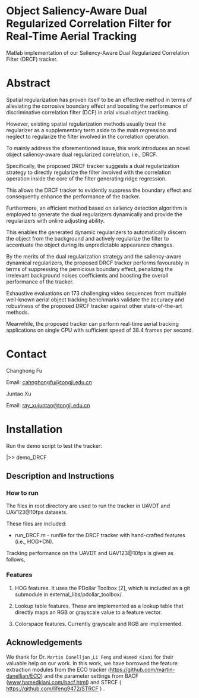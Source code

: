# Object Saliency-Aware Dual Regularized Correlation Filter for Real-Time Aerial Tracking 

Matlab implementation of our Saliency-Aware Dual Regularized Correlation Filter (DRCF) tracker.

# Abstract 
Spatial regularization has proven itself to be an effective method in terms of alleviating the corrosive boundary effect and boosting the performance of discriminative correlation filter (DCF) in arial visual object tracking. 

However, existing spatial regularization methods usually treat the regularizer as a supplementary term aside to the main regression and neglect to regularize the filter involved in the correlation operation. 

To mainly address the aforementioned issue, this work introduces an novel object saliency-aware dual regularized correlation, i.e., DRCF. 

Specifically, the proposed DRCF tracker suggests a dual regularization strategy to directly regularize the filter involved with the correlation operation inside the core of the filter generating ridge regression. 

This allows the DRCF tracker to evidently suppress the boundary effect and consequently enhance the performance of the tracker. 

Furthermore, an efficient method based on saliency detection algorithm is employed to generate
the dual regularizers dynamically and provide the regularizers with online adjusting ability. 

This enables the generated dynamic regularizers to automatically discern the object from the background
and actively regularize the filter to accentuate the object during its unpredictable appearance changes. 

By the merits of the dual regularization strategy and the saliency-aware dynamical regularizers, the proposed DRCF tracker performs favourably in terms of suppressing the pernicious boundary effect, penalizing the irrelevant background noises coefficients and boosting the overall performance of the tracker. 

Exhaustive evaluations on 173 challenging video sequences from multiple well-known aerial object tracking benchmarks validate the accuracy and robustness of the proposed DRCF tracker against other state-of-the-art methods. 

Meanwhile, the proposed tracker can perform real-time aerial tracking applications on single CPU with sufficient speed of 38.4 frames per second.



# Contact

Changhong Fu 

Email: cahnghongfu@tongji.edu.cn

Juntao Xu

Email: ray_xujuntao@tongji.edu.cn

# Installation

Run the demo script to test the tracker:

|>> demo_DRCF

## Description and Instructions

### How to run

The files in root directory are used to run the tracker in UAVDT and UAV123@10fps datasets.

These files are included:

* run_DRCF.m  -  runfile for the DRCF tracker with hand-crafted features (i.e., HOG+CN).


Tracking performance on the UAVDT and UAV123@10fps is given as follows,

### Features

1. HOG features. It uses the PDollar Toolbox [2], which is included as a git submodule in external_libs/pdollar_toolbox/.

3. Lookup table features. These are implemented as a lookup table that directly maps an RGB or grayscale value to a feature vector.

4. Colorspace features. Currently grayscale and RGB are implemented.

## Acknowledgements

We thank for Dr. `Martin Danelljan` ,`Li Feng` and  `Hamed Kiani` for their valuable help on our work. In this work,
we have borrowed the feature extraction modules from the ECO tracker (https://github.com/martin-danelljan/ECO) and the parameter settings from BACF (www.hamedkiani.com/bacf.html) and STRCF ( https://github.com/lifeng9472/STRCF ) .